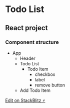 # Todo List
## React project

### Component structure
  - App
    - Header
    - Todo List
      - Todo Item
        - checkbox
        - label
        - remove button
    - Add Todo Item

[Edit on StackBlitz ⚡️](https://stackblitz.com/edit/react-ue6czp)